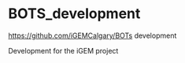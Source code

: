 # BOTS_development
https://github.com/iGEMCalgary/BOTs development

Development for the iGEM project
